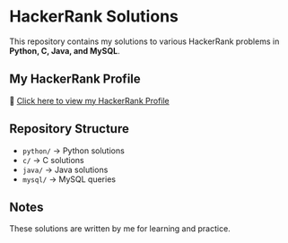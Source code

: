 # HackerRank Solutions

This repository contains my solutions to various HackerRank problems in **Python, C, Java, and MySQL**.

## My HackerRank Profile
🔗 [Click here to view my HackerRank Profile](https://www.hackerrank.com/profile/nathisooriyas_21)

## Repository Structure
- `python/` → Python solutions
- `c/` → C solutions
- `java/` → Java solutions
- `mysql/` → MySQL queries

## Notes
These solutions are written by me for learning and practice.
